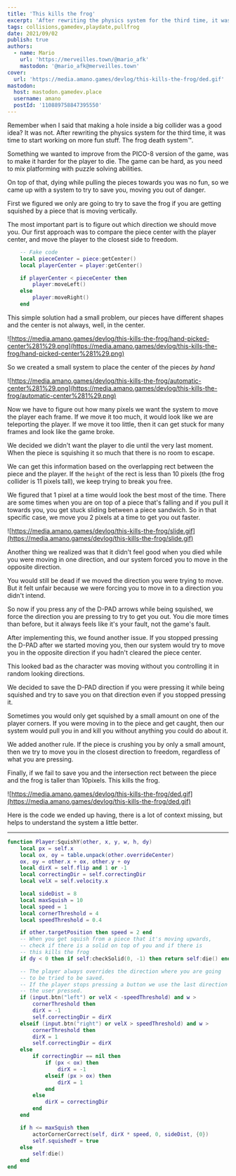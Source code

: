 ```yaml
---
title: 'This kills the frog'
excerpt: 'After rewriting the physics system for the third time, it was time to start working on more fun stuff. The frog death system™.'
tags: collisions,gamedev,playdate,pullfrog
date: 2021/09/02
publish: true
authors:
  - name: Mario
    url: 'https://merveilles.town/@mario_afk'
    mastodon: '@mario_afk@merveilles.town'
cover:
  url: 'https://media.amano.games/devlog/this-kills-the-frog/ded.gif'
mastodon:
  host: mastodon.gamedev.place
  username: amano
  postId: '110889758847395550'
---
```


Remember when I said that making a hole inside a big collider was a good idea? It was not. After rewriting the physics system for the third time, it was time to start working on more fun stuff. The frog death system™.

Something we wanted to improve from the PICO-8 version of the game, was to make it harder for the player to die. The game can be hard, as you need to mix platforming with puzzle solving abilities.

On top of that, dying while pulling the pieces towards you was no fun, so we came up with a system to try to save you, moving you out of danger.

First we figured we only are going to try to save the frog if you are getting squished by a piece that is moving vertically.

The most important part is to figure out which direction we should move you. Our first approach was to compare the piece center with the player center, and move the player to the closest side to freedom.

```lua
    -- Fake code
    local pieceCenter = piece:getCenter()
    local playerCenter = player:getCenter()

    if playerCenter < pieceCenter then
        player:moveLeft()
    else
        player:moveRight()
    end
```

This simple solution had a small problem, our pieces have different shapes and the center is not always, well, in the center.

![https://media.amano.games/devlog/this-kills-the-frog/hand-picked-center%281%29.png](https://media.amano.games/devlog/this-kills-the-frog/hand-picked-center%281%29.png)

So we created a small system to place the center of the pieces _by hand_

![https://media.amano.games/devlog/this-kills-the-frog/automatic-center%281%29.png](https://media.amano.games/devlog/this-kills-the-frog/automatic-center%281%29.png)

Now we have to figure out how many pixels we want the system to move the player each frame. If we move it too much, it would look like we are teleporting the player. If we move it too little, then it can get stuck for many frames and look like the game broke.

We decided we didn't want the player to die until the very last moment. When the piece is squishing it so much that there is no room to escape.

We can get this information based on the overlapping rect between the piece and the player. If the `height` of the rect is less than 10 pixels (the frog collider is 11 pixels tall), we keep trying to break you free.

We figured that 1 pixel at a time would look the best most of the time. There are some times when you are on top of a piece that's falling and if you pull it towards you, you get stuck sliding between a piece sandwich. So in that specific case, we move you 2 pixels at a time to get you out faster.

![https://media.amano.games/devlog/this-kills-the-frog/slide.gif](https://media.amano.games/devlog/this-kills-the-frog/slide.gif)

Another thing we realized was that it didn't feel good when you died while you were moving in one direction, and our system forced you to move in the opposite direction.

You would still be dead if we moved the direction you were trying to move. But it felt unfair because we were forcing you to move in to a direction you didn't intend.

So now if you press any of the D-PAD arrows while being squished, we force the direction you are pressing to try to get you out. You die more times than before, but it always feels like it's your fault, not the game's fault.

After implementing this, we found another issue. If you stopped pressing the D-PAD after we started moving you, then our system would try to move you in the opposite direction if you hadn't cleared the piece center.

This looked bad as the character was moving without you controlling it in random looking directions.

We decided to save the D-PAD direction if you were pressing it while being squished and try to save you on that direction even if you stopped pressing it.

Sometimes you would only get squished by a small amount on one of the player corners. If you were moving in to the piece and get caught, then our system would pull you in and kill you without anything you could do about it.

We added another rule. If the piece is crushing you by only a small amount, then we try to move you in the closest direction to freedom, regardless of what you are pressing.

Finally, if we fail to save you and the intersection rect between the piece and the frog is taller than 10pixels. This kills the frog.

![https://media.amano.games/devlog/this-kills-the-frog/ded.gif](https://media.amano.games/devlog/this-kills-the-frog/ded.gif)

Here is the code we ended up having, there is a lot of context missing, but helps to understand the system a little better.

---

```lua
function Player:SquishY(other, x, y, w, h, dy)
    local px = self.x
    local ox, oy = table.unpack(other.overrideCenter)
    ox, oy = other.x + ox, other.y + oy
    local dirX = self.flip and 1 or -1
    local correctingDir = self.correctingDir
    local velX = self.velocity.x

    local sideDist = 8
    local maxSquish = 10
    local speed = 1
    local cornerThreshold = 4
    local speedThreshold = 0.4

    if other.targetPosition then speed = 2 end
    -- When you get squish from a piece that it's moving upwards,
    -- check if there is a solid on top of you and if there is
    -- this kills the frog
    if dy < 0 then if self:checkSolid(0, -1) then return self:die() end end

    -- The player always overrides the direction where you are going
    -- to be tried to be saved.
    -- If the player stops pressing a button we use the last direction
    -- the user pressed.
    if (input.btn("left") or velX < -speedThreshold) and w >
        cornerThreshold then
        dirX = -1
        self.correctingDir = dirX
    elseif (input.btn("right") or velX > speedThreshold) and w >
        cornerThreshold then
        dirX = 1
        self.correctingDir = dirX
    else
        if correctingDir == nil then
            if (px < ox) then
                dirX = -1
            elseif (px > ox) then
                dirX = 1
            end
        else
            dirX = correctingDir
        end
    end

    if h <= maxSquish then
        actorCornerCorrect(self, dirX * speed, 0, sideDist, {0})
        self.squishedY = true
    else
        self:die()
    end
end
```
